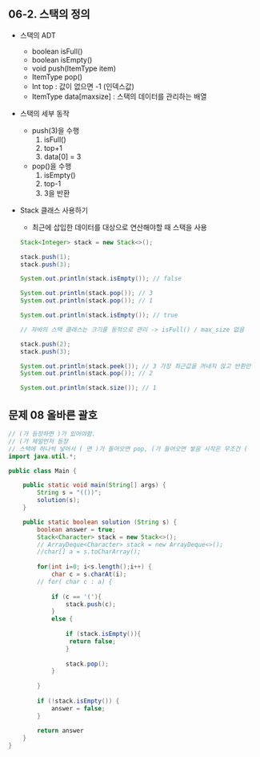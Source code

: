 ## 06-2. 스택의 정의

- 스택의 ADT
    - boolean isFull()
    - boolean isEmpty()
    - void push(ItemType item)
    - ItemType pop()
    - Int top : 값이 없으면 -1 (인덱스값)
    - ItemType data[maxsize] : 스택의 데이터를 관리하는 배열
- 스택의 세부 동작
    - push(3)을 수행
        1. isFull()
        2. top+1
        3. data[0] = 3
    - pop()을 수행
        1. isEmpty()
        2. top-1
        3. 3을 반환
- Stack 클래스 사용하기
    - 최근에 삽입한 데이터를 대상으로 연산해야할 때 스택을 사용
    
    ```java
    Stack<Integer> stack = new Stack<>(); 
    
    stack.push(1);
    stack.push(3);
    
    System.out.println(stack.isEmpty()); // false
    
    System.out.println(stack.pop()); // 3
    System.out.println(stack.pop()); // 1
    
    System.out.println(stack.isEmpty()); // true
    
    // 자바의 스택 클래스는 크기를 동적으로 관리 -> isFull() / max_size 없음
    
    stack.push(2);
    stack.push(3);
    
    System.out.println(stack.peek()); // 3 가장 최근값을 꺼내지 않고 반환만
    System.out.println(stack.pop()); // 2
    
    System.out.println(stack.size()); // 1
    ```
    

## 문제 08 올바른 괄호

```java
// (가 등장하면 )가 있어야함.
// (가 제일먼저 등장
// 스택에 하나씩 넣어서 ( 면 )가 들어오면 pop, (가 들어오면 쌓음 시작은 무조건 (
import java.util.*;

public class Main {

	public static void main(String[] args) {
		String s = "(())";
		solution(s);
	}

	public static boolean solution (String s) {
		boolean answer = true;
		Stack<Character> stack = new Stack<>();
		// ArrayDeque<Character> stack = new ArrayDeque<>();
		//char[] a = s.toCharArray();
		
		for(int i=0; i<s.length();i++) {
			char c = s.charAt(i);
		// for( char c : a) {
			
			if (c == '('){
				stack.push(c);
			}
			else {
				
				if (stack.isEmpty()){
				 return false;
				}
				
				stack.pop();
			}
		
		} 
		
		if (!stack.isEmpty()) {
			answer = false;
		}
	
		return answer
	}
}
```
